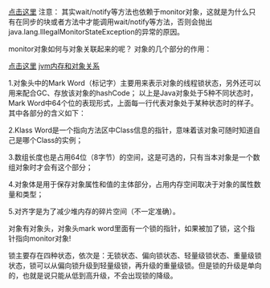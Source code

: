 [点击这里](https://www.jianshu.com/p/e62fa839aa41)
注意：
其实wait/notify等方法也依赖于monitor对象，这就是为什么只有在同步的块或者方法中才能调用wait/notify等方法，否则会抛出java.lang.IllegalMonitorStateException的异常的原因。


monitor对象如何与对象关联起来的呢？
对象的几个部分的作用：

[点击这里](https://blog.csdn.net/scdn_cp/article/details/86491792)
[jvm内存和对象关系](https://www.jianshu.com/p/76959115d486)

1.对象头中的Mark Word（标记字）主要用来表示对象的线程锁状态，另外还可以用来配合GC、存放该对象的hashCode；
以上是Java对象处于5种不同状态时，Mark Word中64个位的表现形式，上面每一行代表对象处于某种状态时的样子。其中各部分的含义如下：

2.Klass Word是一个指向方法区中Class信息的指针，意味着该对象可随时知道自己是哪个Class的实例；

3.数组长度也是占用64位（8字节）的空间，这是可选的，只有当本对象是一个数组对象时才会有这个部分；

4.对象体是用于保存对象属性和值的主体部分，占用内存空间取决于对象的属性数量和类型；

5.对齐字是为了减少堆内存的碎片空间（不一定准确）。

对象有对象头，对象头mark word里面有一个锁的指针，如果被加了锁，这个指针指向monitor对象!

锁主要存在四种状态，依次是：无锁状态、偏向锁状态、轻量级锁状态、重量级锁状态，锁可以从偏向锁升级到轻量级锁，再升级的重量级锁。但是锁的升级是单向的，也就是说只能从低到高升级，不会出现锁的降级。